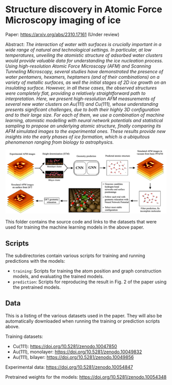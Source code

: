 # Structure discovery in Atomic Force Microscopy imaging of ice

Paper: https://arxiv.org/abs/2310.17161 (Under review)

Abstract: _The interaction of water with surfaces is crucially important in a wide range of natural and technological settings. In particular, at low temperatures, unveiling the atomistic structure of adsorbed water clusters would provide valuable data for understanding the ice nucleation process. Using high-resolution Atomic Force Microscopy (AFM) and Scanning Tunneling Microscopy, several studies have demonstrated the presence of water pentamers, hexamers, heptamers (and of their combinations) on a variety of metallic surfaces, as well the initial stages of 2D ice growth on an insulating surface. However, in all these cases, the observed structures were completely flat, providing a relatively straightforward path to interpretation. Here, we present high-resolution AFM measurements of several new water clusters on Au(111) and Cu(111), whose understanding presents significant challenges, due to both their highly 3D configuration and to their large size. For each of them, we use a combination of machine learning, atomistic modelling with neural network potentials and statistical sampling to propose an underlying atomic structure, finally comparing its AFM simulated images to the experimental ones. These results provide new insights into the early phases of ice formation, which is a ubiquitous phenomenon ranging from biology to astrophysics._

![Workflow](workflow.png)

This folder contains the source code and links to the datasets that were used for training the machine learning models in the above paper.

## Scripts

The subdirectories contain various scripts for training and running predictions with the models:
- `training`: Scripts for training the atom position and graph construction models, and evaluating the trained models.
- `prediction`: Scripts for reproducing the result in Fig. 2 of the paper using the pretrained models.

## Data

This is a listing of the various datasets used in the paper. They will also be automatically downloaded when running the training or prediction scripts above.

Training datasets:
- Cu(111): https://doi.org/10.5281/zenodo.10047850
- Au(111), monolayer: https://doi.org/10.5281/zenodo.10049832
- Au(111), bilayer: https://doi.org/10.5281/zenodo.10049856

Experimental data: https://doi.org/10.5281/zenodo.10054847

Pretrained weights for the models: https://doi.org/10.5281/zenodo.10054348
